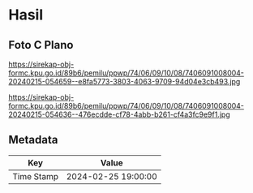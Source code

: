 # Hasil

## Foto C Plano

https://sirekap-obj-formc.kpu.go.id/89b6/pemilu/ppwp/74/06/09/10/08/7406091008004-20240215-054659--e8fa5773-3803-4063-9709-94d04e3cb493.jpg

https://sirekap-obj-formc.kpu.go.id/89b6/pemilu/ppwp/74/06/09/10/08/7406091008004-20240215-054636--476ecdde-cf78-4abb-b261-cf4a3fc9e9f1.jpg


## Metadata

| Key        | Value               |
| ---------- | ------------------- |
| Time Stamp | 2024-02-25 19:00:00 |




